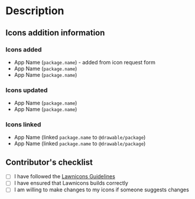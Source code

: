 # Description
<!-- Please provide a short summary of what icons you added, changed, or linked
-->

## Icons addition information
<!-- Please specify if you added an icon that was requested in the icon request form, as seen below -->
### Icons added
* App Name (`package.name`) - added from icon request form
* App Name (`package.name`)
* App Name (`package.name`)

### Icons updated
* App Name (`package.name`)
* App Name (`package.name`)

### Icons linked
* App Name (linked `package.name` to `@drawable/package`)
* App Name (linked `package.name` to `@drawable/package`)

## Contributor's checklist
- [ ] I have followed the [Lawnicons Guidelines](./github/CONTRIBUTING.md)
- [ ] I have ensured that Lawnicons builds correctly
- [ ] I am willing to make changes to my icons if someone suggests changes
